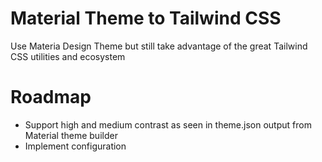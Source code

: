 # Material Theme to Tailwind CSS

Use Materia Design Theme but still take advantage of the great Tailwind CSS utilities and ecosystem

# Roadmap

- Support high and medium contrast as seen in theme.json output from Material theme builder
- Implement configuration
